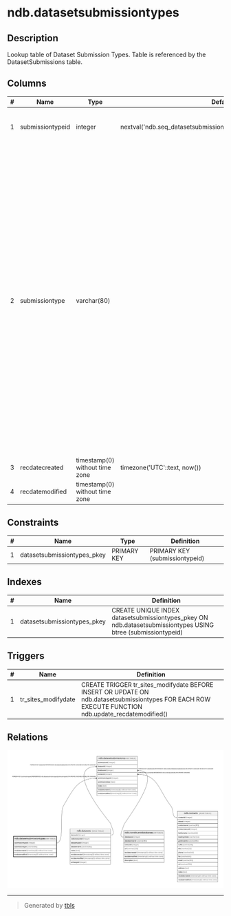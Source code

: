 # ndb.datasetsubmissiontypes

## Description

Lookup table of Dataset Submission Types. Table is referenced by the DatasetSubmissions table.

## Columns

| # | Name             | Type                           | Default                                                              | Nullable | Children                                            | Parents | Comment                                                                                                                                                                                                                                                                                                                                                                                                                                                                                                                |
| - | ---------------- | ------------------------------ | -------------------------------------------------------------------- | -------- | --------------------------------------------------- | ------- | ---------------------------------------------------------------------------------------------------------------------------------------------------------------------------------------------------------------------------------------------------------------------------------------------------------------------------------------------------------------------------------------------------------------------------------------------------------------------------------------------------------------------- |
| 1 | submissiontypeid | integer                        | nextval('ndb.seq_datasetsubmissiontypes_submissiontypeid'::regclass) | false    | [ndb.datasetsubmissions](ndb.datasetsubmissions.md) |         | An arbitrary Submission Type identification number.                                                                                                                                                                                                                                                                                                                                                                                                                                                                    |
| 2 | submissiontype   | varchar(80)                    |                                                                      | false    |                                                     |         | Type of submission. The database has the following types:<br>Original submission from data contributor<br>Resubmission or revision from data contributor<br>Compilation into a flat file database<br>Compilation into a another relational database<br>Recompilation or revisions to a another relational database<br>Compilation into Neotoma from another database<br>Recompilation into Neotoma from another database<br>Compilation into Neotoma from primary source<br>Recompilation into or revisions to Neotoma |
| 3 | recdatecreated   | timestamp(0) without time zone | timezone('UTC'::text, now())                                         | false    |                                                     |         |                                                                                                                                                                                                                                                                                                                                                                                                                                                                                                                        |
| 4 | recdatemodified  | timestamp(0) without time zone |                                                                      | false    |                                                     |         |                                                                                                                                                                                                                                                                                                                                                                                                                                                                                                                        |

## Constraints

| # | Name                        | Type        | Definition                     |
| - | --------------------------- | ----------- | ------------------------------ |
| 1 | datasetsubmissiontypes_pkey | PRIMARY KEY | PRIMARY KEY (submissiontypeid) |

## Indexes

| # | Name                        | Definition                                                                                                   |
| - | --------------------------- | ------------------------------------------------------------------------------------------------------------ |
| 1 | datasetsubmissiontypes_pkey | CREATE UNIQUE INDEX datasetsubmissiontypes_pkey ON ndb.datasetsubmissiontypes USING btree (submissiontypeid) |

## Triggers

| # | Name                | Definition                                                                                                                                          |
| - | ------------------- | --------------------------------------------------------------------------------------------------------------------------------------------------- |
| 1 | tr_sites_modifydate | CREATE TRIGGER tr_sites_modifydate BEFORE INSERT OR UPDATE ON ndb.datasetsubmissiontypes FOR EACH ROW EXECUTE FUNCTION ndb.update_recdatemodified() |

## Relations

![er](ndb.datasetsubmissiontypes.svg)

---

> Generated by [tbls](https://github.com/k1LoW/tbls)